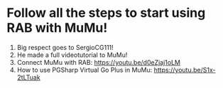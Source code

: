 # Follow all the steps to start using RAB with MuMu!
1. Big respect goes to SergioCG111!
2. He made a full videotutorial to MuMu!
3. Connect MuMu with RAB: https://youtu.be/d0eZjaj1oLM
4. How to use PGSharp Virtual Go Plus in MuMu: https://youtu.be/S1x-2tLTuak 
